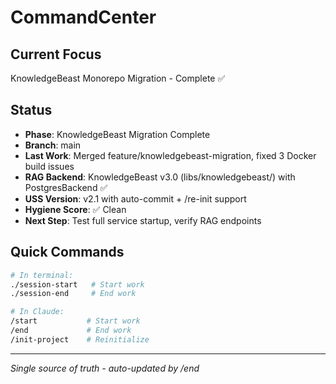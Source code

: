 # CommandCenter

## Current Focus
KnowledgeBeast Monorepo Migration - Complete ✅

## Status
- **Phase**: KnowledgeBeast Migration Complete
- **Branch**: main
- **Last Work**: Merged feature/knowledgebeast-migration, fixed 3 Docker build issues
- **RAG Backend**: KnowledgeBeast v3.0 (libs/knowledgebeast/) with PostgresBackend ✅
- **USS Version**: v2.1 with auto-commit + /re-init support
- **Hygiene Score**: ✅ Clean
- **Next Step**: Test full service startup, verify RAG endpoints

## Quick Commands
```bash
# In terminal:
./session-start   # Start work
./session-end     # End work

# In Claude:
/start           # Start work
/end             # End work
/init-project    # Reinitialize
```

---
*Single source of truth - auto-updated by /end*
